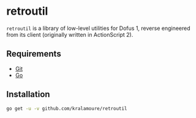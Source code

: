 # retroutil

`retroutil` is a library of low-level utilities for Dofus 1, reverse engineered from its client (originally written in
ActionScript 2).

## Requirements

- [Git](https://git-scm.com/)
- [Go](https://golang.org/)

## Installation

```sh
go get -u -v github.com/kralamoure/retroutil
```
